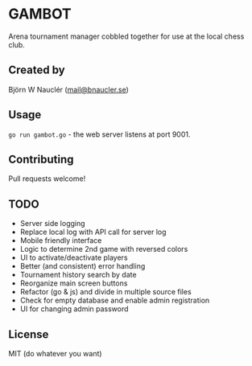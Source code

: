 
# GAMBOT
Arena tournament manager cobbled together for use at the local chess club.

## Created by
Björn W Nauclér (mail@bnaucler.se)

## Usage
`go run gambot.go` - the web server listens at port 9001.

## Contributing
Pull requests welcome!

## TODO
* Server side logging
* Replace local log with API call for server log
* Mobile friendly interface
* Logic to determine 2nd game with reversed colors
* UI to activate/deactivate players
* Better (and consistent) error handling
* Tournament history search by date
* Reorganize main screen buttons
* Refactor (go & js) and divide in multiple source files
* Check for empty database and enable admin registration
* UI for changing admin password

## License
MIT (do whatever you want)
